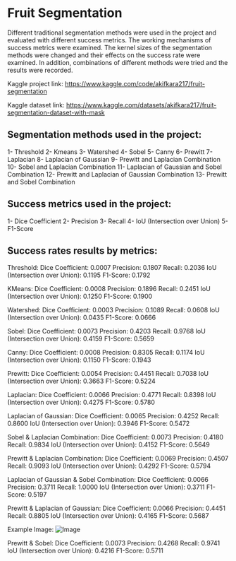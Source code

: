 # Fruit Segmentation

Different traditional segmentation methods were used in the project and evaluated with different success metrics. The working mechanisms of success metrics were examined. The kernel sizes of the segmentation methods were changed and their effects on the success rate were examined. In addition, combinations of different methods were tried and the results were recorded.

Kaggle project link: https://www.kaggle.com/code/akifkara217/fruit-segmentation

Kaggle dataset link: https://www.kaggle.com/datasets/akifkara217/fruit-segmentation-dataset-with-mask

## Segmentation methods used in the project:
1- Threshold
2- Kmeans
3- Watershed
4- Sobel
5- Canny
6- Prewitt
7- Laplacian
8- Laplacian of Gaussian
9- Prewitt and Laplacian Combination
10- Sobel and Laplacian Combination
11- Laplacian of Gaussian and Sobel Combination
12- Prewitt and Laplacian of Gaussian Combination
13- Prewitt and Sobel Combination

## Success metrics used in the project:
1- Dice Coefficient
2- Precision
3- Recall
4- IoU (Intersection over Union)
5- F1-Score


## Success rates results by metrics:

Threshold:
Dice Coefficient: 0.0007
Precision: 0.1807
Recall: 0.2036
IoU (Intersection over Union): 0.1195
F1-Score: 0.1792

KMeans:
Dice Coefficient: 0.0008
Precision: 0.1896
Recall: 0.2451
IoU (Intersection over Union): 0.1250
F1-Score: 0.1900

Watershed:
Dice Coefficient: 0.0003
Precision: 0.1089
Recall: 0.0608
IoU (Intersection over Union): 0.0435
F1-Score: 0.0666

Sobel:
Dice Coefficient: 0.0073
Precision: 0.4203
Recall: 0.9768
IoU (Intersection over Union): 0.4159
F1-Score: 0.5659

Canny:
Dice Coefficient: 0.0008
Precision: 0.8305
Recall: 0.1174
IoU (Intersection over Union): 0.1150
F1-Score: 0.1943

Prewitt:
Dice Coefficient: 0.0054
Precision: 0.4451
Recall: 0.7038
IoU (Intersection over Union): 0.3663
F1-Score: 0.5224

Laplacian:
Dice Coefficient: 0.0066
Precision: 0.4771
Recall: 0.8398
IoU (Intersection over Union): 0.4275
F1-Score: 0.5780

Laplacian of Gaussian:
Dice Coefficient: 0.0065
Precision: 0.4252
Recall: 0.8600
IoU (Intersection over Union): 0.3946
F1-Score: 0.5472

Sobel & Laplacian Combination:
Dice Coefficient: 0.0073
Precision: 0.4180
Recall: 0.9834
IoU (Intersection over Union): 0.4152
F1-Score: 0.5649

Prewitt & Laplacian Combination:
Dice Coefficient: 0.0069
Precision: 0.4507
Recall: 0.9093
IoU (Intersection over Union): 0.4292
F1-Score: 0.5794

Laplacian of Gaussian & Sobel Combination:
Dice Coefficient: 0.0066
Precision: 0.3711
Recall: 1.0000
IoU (Intersection over Union): 0.3711
F1-Score: 0.5197

Prewitt & Laplacian of Gaussian:
Dice Coefficient: 0.0066
Precision: 0.4451
Recall: 0.8805
IoU (Intersection over Union): 0.4165
F1-Score: 0.5687

Example Image: 
![Image](https://github.com/user-attachments/assets/243a9398-a4cb-43ed-8059-9311f56d3fb8)

Prewitt & Sobel:
Dice Coefficient: 0.0073
Precision: 0.4268
Recall: 0.9741
IoU (Intersection over Union): 0.4216
F1-Score: 0.5711
